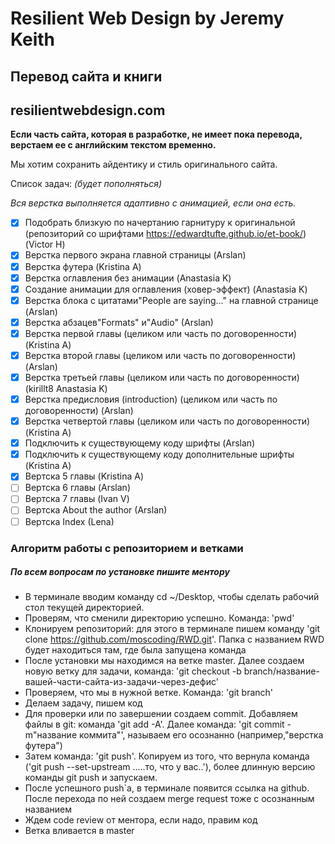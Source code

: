 # Resilient Web Design by Jeremy Keith

## Перевод сайта и книги
## resilientwebdesign.com

**Если часть сайта, которая в разработке, не имеет пока перевода, верстаем ее с английским текстом временно.**

Мы хотим сохранить айдентику и стиль оригинального сайта.

Список задач: *(будет пополняться)*

*Вся верстка выполняется адаптивно с анимацией, если она есть.*

- [x] Подобрать близкую по начертанию гарнитуру к оригинальной (репозиторий со шрифтами https://edwardtufte.github.io/et-book/) (Victor H)
- [x] Верстка первого экрана главной страницы (Arslan)
- [x] Верстка футера  (Kristina A)
- [x] Верстка оглавления без анимации (Anastasia K)
- [x] Создание анимации для оглавления (ховер-эффект) (Anastasia K)
- [x] Верстка блока с цитатами"People are saying…" на главной странице (Arslan)
- [x] Верстка абзацев"Formats" и"Audio" (Arslan)
- [x] Верстка первой главы (целиком или часть по договоренности) (Kristina A)
- [x] Верстка второй главы (целиком или часть по договоренности) (Arslan)
- [x] Верстка третьей главы (целиком или часть по договоренности) (kirillt8 Anastasia K)
- [x] Верстка предисловия (introduction) (целиком или часть по договоренности) (Arslan)
- [x] Верстка четвертой главы (целиком или часть по договоренности) (Kristina A)
- [x] Подключить к существующему коду шрифты (Arslan)
- [x] Подключить к существующему коду дополнительные шрифты (Kristina A)
- [x] Вертска 5 главы (Kristina A)
- [ ] Вертска 6 главы (Arslan)
- [ ] Вертска 7 главы (Ivan V)
- [ ] Вертска About the author (Arslan)
- [ ] Вертска Index (Lena)

### Алгоритм работы с репозиторием и ветками
##### По всем вопросам по установке пишите ментору 

- В терминале вводим команду cd ~/Desktop, чтобы сделать рабочий стол текущей директорией.
- Проверям, что сменили директорию успешно. Команда: 'pwd'
- Клонируем репозиторий: для этого в терминале пишем команду 'git clone https://github.com/moscoding/RWD.git'. Папка с названием RWD будет находиться там, где была запущена команда 
- После установки мы находимся на ветке master. Далее создаем новую ветку для задачи, команда: 'git checkout -b branch/название-вашей-части-сайта-из-задачи-через-дефис'
- Проверяем, что мы в нужной ветке. Команда: 'git branch'
- Делаем задачу, пишем код
- Для проверки или по завершении создаем commit. Добавляем файлы в git: команда 'git add -A'. Далее команда: 'git commit -m"название коммита"', называем его осознанно (например,"верстка футера")
- Затем команда: 'git push'. Копируем из того, что вернула команда ('git push --set-upstream .....то, что у вас..'), более длинную версию команды git push и запускаем.
- После успешного push`a, в терминале появится ссылка на github. После перехода по ней создаем merge request тоже с осознанным названием 
- Ждем code review от ментора, если надо, правим код 
- Ветка вливается в master
